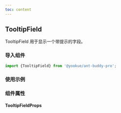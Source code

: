 ```yaml
---
toc: content
---
```


## TooltipField

TooltipField 用于显示一个带提示的字段。

### 导入组件

```jsx | pure
import {TooltipField} from '@yookue/ant-buddy-pro';
```

### 使用示例

<code src="./demo.zh-CN.tsx"></code>

### 组件属性

#### TooltipFieldProps

<API src="@/field/TooltipField/index.tsx" hideTitle></API>
